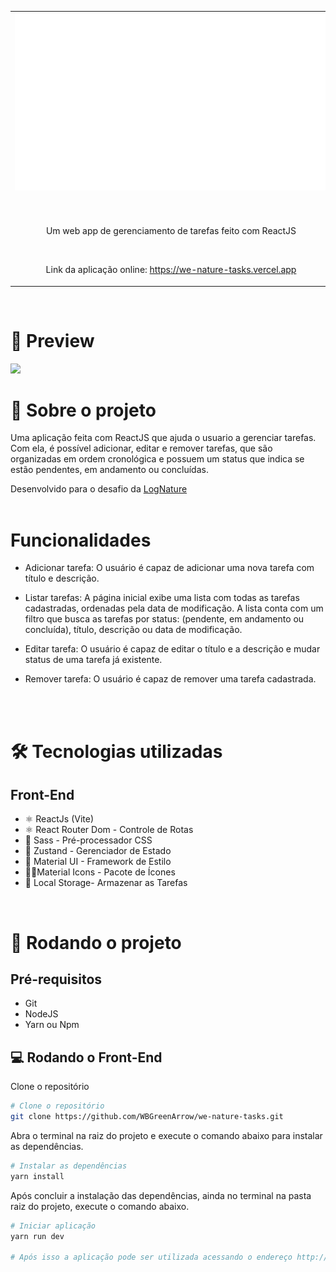 
<table align="center">
 
 <tr>
  
<td align="center" width="9999">
   
<img src="./we-nature-task-logo.png" style="display: block; margin: auto; max-width: 500px" alt="manipulae-music_logo">

<br>

#

Um web app de gerenciamento de tarefas feito com ReactJS 
   
   <br>
   
   Link da aplicação online: <a href="https://we-nature-tasks.vercel.app">https://we-nature-tasks.vercel.app</a> 
   
</td>
 
 </tr>
 
</table>

<br>

# 🎨 Preview

<img src="./demo.gif">

<br>



# 📃 Sobre o projeto

Uma aplicação feita com ReactJS que ajuda o usuario a gerenciar tarefas. Com ela, é possível adicionar, editar e remover tarefas, que são organizadas em ordem cronológica e possuem um status que indica se estão pendentes, em andamento ou concluídas.


Desenvolvido para o desafio da <a href="https://www.lognature.com.br/">LogNature</a> 
<br>
<br>

# Funcionalidades

- Adicionar tarefa: O usuário é capaz de adicionar uma nova tarefa com título e descrição.

- Listar tarefas: A página inicial exibe uma lista com todas as tarefas cadastradas, ordenadas pela data de modificação. A lista conta com um filtro que busca as tarefas por status: (pendente, em andamento ou concluída), título, descrição ou data de modificação.

- Editar tarefa: O usuário é capaz de editar o título e a descrição e mudar status de uma tarefa já existente.

- Remover tarefa: O usuário é capaz de remover uma tarefa cadastrada.


<br><br>

# 🛠 Tecnologias utilizadas

## Front-End
-   ⚛ ReactJs (Vite)
-   ⚛ React Router Dom - Controle de Rotas
-   🌈 Sass - Pré-processador CSS
-  💠 Zustand - Gerenciador de Estado
-  🫧 Material  UI - Framework de Estilo
-  🧑‍🚀Material Icons - Pacote de Ícones
-   💾 Local Storage- Armazenar as Tarefas

<br>

# 🚀 Rodando o projeto

## Pré-requisitos
-   Git
-   NodeJS
-   Yarn ou Npm
    <br>

## 💻 Rodando o Front-End

Clone o repositório

```bash
# Clone o repositório
git clone https://github.com/WBGreenArrow/we-nature-tasks.git
```
Abra o terminal na raiz do projeto e execute o comando abaixo para instalar as dependências.

```bash
# Instalar as dependências
yarn install

```
Após concluir a instalação das dependências, ainda no terminal na pasta raiz do projeto, execute o comando abaixo.

```bash
# Iniciar aplicação
yarn run dev

# Após isso a aplicação pode ser utilizada acessando o endereço http://localhost:5173/
```
<br>


